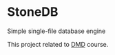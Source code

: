 # StoneDB
Simple single-file database engine

This project related to [DMD](https://github.com/abcdw/inno/tree/master/DMD) course.
